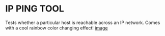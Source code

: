 # IP PING TOOL

Tests whether a particular host is reachable across an IP network. Comes with a cool rainbow color changing effect! 
[image](https://user-images.githubusercontent.com/69955648/188307746-250b9d81-3c0d-4a59-afe4-fb2167a4e407.png)

